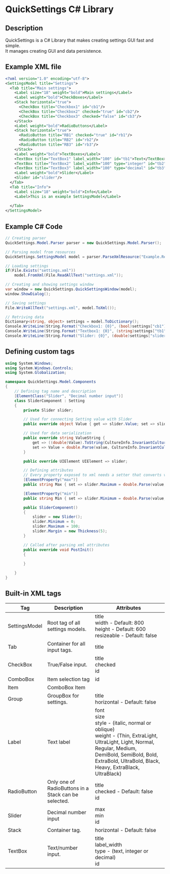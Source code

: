 # QuickSettings C# Library
## Description
QuickSettings is a C# Library that makes creating settings GUI fast and simple.<br>
It manages creating GUI and data persistence.

## Example XML file
```xml
<?xml version="1.0" encoding="utf-8">
<SettingsModel title="Settings">
  <Tab title="Main settings">
    <Label size="18" weight="bold">Main settings</Label>
    <Label weight="bold">CheckBoxes</Label>
    <Stack horizontal="true">
      <CheckBox title="Checkbox1" id="cb1"/>
      <CheckBox title="Checkbox2" checked="true" id="cb2"/>
      <CheckBox title="Checkbox3" checked="false" id="cb3"/>
    </Stack>
    <Label weight="bold">RadioButtons</Label>
    <Stack horizontal="true">
      <RadioButton title="RB1" checked="true" id="rb1"/>
      <RadioButton title="RB2" id="rb2"/>
      <RadioButton title="RB3" id="rb3"/>
    </Stack>
    <Label weight="bold">TextBoxes</Label>
    <TextBox title="TextBox1" label_width="100" id="tb1">Text</TextBox>
    <TextBox title="TextBox2" label_width="100" type="integer" id="tb2">3</TextBox>
    <TextBox title="TextBox3" label_width="100" type="decimal" id="tb3">3.14</TextBox>
    <Label weight="bold">Slider</Label>
    <Slider id="slider"/>
  </Tab>
  <Tab title="Info">
    <Label size="18" weight="bold">Info</Label>
    <Label>This is an example SettingsModel</Label>
    
  </Tab>
</SettingsModel>
```

## Example C# Code
```cs
// Creating parser
QuickSettings.Model.Parser parser = new QuickSettings.Model.Parser();

// Parsing model from resources
QuickSettings.SettingsModel model = parser.ParseXmlResource("Example.Resources.settings_model.xml");

// Loading settings
if(File.Exists("settings.xml"))
    model.FromXml(File.ReadAllText("settings.xml"));

// Creating and showing settings window
var window = new QuickSettings.QuickSettingsWindow(model);
window.ShowDialog();

// Saving settings
File.WriteAllText("settings.xml", model.ToXml());

// Retriving data
Dictionary<string, object> settings = model.ToDictionary();
Console.WriteLine(String.Format("Checkbox1: {0}", (bool)settings["cb1"]));
Console.WriteLine(String.Format("Textbox1: {0}", (string)settings["tb1"]));
Console.WriteLine(String.Format("Slider: {0}", (double)settings["slider"]));
```

## Defining custom tags
```cs
using System.Windows;
using System.Windows.Controls;
using System.Globalization;

namespace QuickSettings.Model.Components
{
    // Defining tag name and description
    [ElementClass("Slider", "Decimal number input")]
    class SliderComponent : Setting
    {
        private Slider slider;

        // Used for connecting Setting value with Slider
        public override object Value { get => slider.Value; set => slider.Value = (double)value; }

        // Used for data serialization
        public override string ValueString { 
            get => ((double)Value).ToString(CultureInfo.InvariantCulture); 
            set => Value = double.Parse(value, CultureInfo.InvariantCulture); 
        }

        public override UIElement UIElement => slider;

        // Defining attributes
        // Every property exposed to xml needs a setter that converts value from string
        [ElementProperty("max")]
        public string Max { set => slider.Maximum = double.Parse(value, CultureInfo.InvariantCulture); }

        [ElementProperty("min")]
        public string Min { set => slider.Minimum = double.Parse(value, CultureInfo.InvariantCulture); }

        public SliderComponent()
        {
            slider = new Slider();
            slider.Minimum = 0;
            slider.Maximum = 100;
            slider.Margin = new Thickness(5);
        }

        // Called after parsing xml attributes
        public override void PostInit()
        {
            
        }

    }
}
```

## Built-in XML tags
| Tag | Description | Attributes |
| --- | ----------- | ---------- |
| SettingsModel | Root tag of all settings models. | title<br>width - Default: 800<br>height - Default: 600<br>resizeable - Default: false |
| Tab | Container for all input tags. | title |
| CheckBox | True/False input. | title<br>checked<br>id |
| ComboBox | Item selection tag | id |
| Item | ComboBox Item |  |
| Group | GroupBox for settings. | title<br>horizontal - Default: false |
| Label | Text label | font<br>size<br>style - (italic, normal or oblique)<br>weight - (Thin, ExtraLight, UltraLight, Light, Normal, Regular, Medium, DemiBold, SemiBold, Bold, ExtraBold, UltraBold, Black, Heavy, ExtraBlack, UltraBlack) |
| RadioButton | Only one of RadioButtons in a Stack can be selected. | title<br>checked - Default: false<br>id |
| Slider | Decimal number input | max<br>min<br>id |
| Stack | Container tag. | horizontal - Default: false |
| TextBox | Text/number input. | title<br>label_width<br>type - (text, integer or decimal)<br>id |
